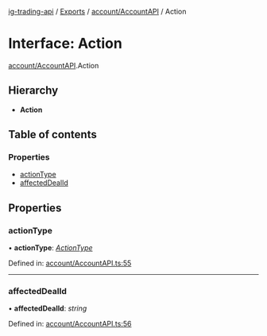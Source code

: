 [ig-trading-api](../README.md) / [Exports](../modules.md) / [account/AccountAPI](../modules/account_accountapi.md) / Action

# Interface: Action

[account/AccountAPI](../modules/account_accountapi.md).Action

## Hierarchy

- **Action**

## Table of contents

### Properties

- [actionType](account_accountapi.action.md#actiontype)
- [affectedDealId](account_accountapi.action.md#affecteddealid)

## Properties

### actionType

• **actionType**: [_ActionType_](../enums/account_accountapi.actiontype.md)

Defined in: [account/AccountAPI.ts:55](https://github.com/bennycode/ig-trading-api/blob/aeb83dc/src/account/AccountAPI.ts#L55)

---

### affectedDealId

• **affectedDealId**: _string_

Defined in: [account/AccountAPI.ts:56](https://github.com/bennycode/ig-trading-api/blob/aeb83dc/src/account/AccountAPI.ts#L56)
